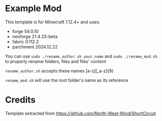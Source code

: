 # Example Mod

This template is for Minecraft 1.12.4+ and uses:
- forge 54.0.10
- neoforge 21.4.33-beta
- fabric 0.112.2
- parchment 2024.12.22

You can use `sudo ./rename_author.sh your_name` and `sudo ./rename_mod.sh` to properly rename folders, files and files' content

`rename_author.sh` accepts these names [a-z][_a-z]{9}

`rename_mod.sh` will use the root folder's name as its reference

# Credits

Template extracted from https://github.com/North-West-Wind/ShortCircuit